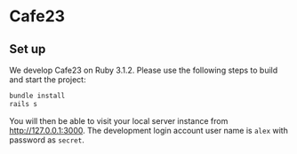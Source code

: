 # Cafe23 

## Set up 

We develop Cafe23 on Ruby 3.1.2. Please use the following steps to build and start the project: 

```bash
bundle install 
rails s
```

You will then be able to visit your local server instance from http://127.0.0.1:3000. The development login account 
user name is `alex` with password as `secret`. 

